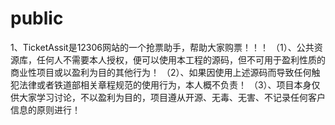 public
======
1、TicketAssit是12306网站的一个抢票助手，帮助大家购票！！！
（1）、公共资源库，任何人不需要本人授权，便可以使用本工程的源码，但不可用于盈利性质的商业性项目或以盈利为目的其他行为！
（2）、如果因使用上述源码而导致任何触犯法律或者铁道部相关章程规范的使用行为，本人概不负责！
（3）、项目本身仅供大家学习讨论，不以盈利为目的，项目遵从开源、无毒、无害、不记录任何客户信息的原则进行！
